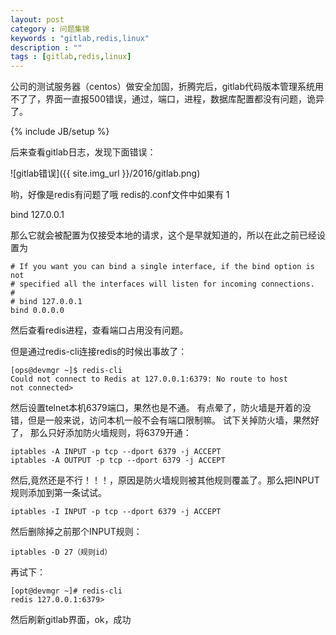 ```yaml
---
layout: post
category : 问题集锦 
keywords : "gitlab,redis,linux"
description : ""
tags : [gitlab,redis,linux]
---
```


公司的测试服务器（centos）做安全加固，折腾完后，gitlab代码版本管理系统用不了了，界面一直报500错误，通过，端口，进程，数据库配置都没有问题，诡异了。

<!--break-->

{% include JB/setup %}


后来查看gitlab日志，发现下面错误：

![gitlab错误]({{ site.img_url }}/2016/gitlab.png)

哟，好像是redis有问题了哦
redis的.conf文件中如果有
1
	
bind 127.0.0.1

那么它就会被配置为仅接受本地的请求，这个是早就知道的，所以在此之前已经设置为

    # If you want you can bind a single interface, if the bind option is not
    # specified all the interfaces will listen for incoming connections.
    #
    # bind 127.0.0.1
    bind 0.0.0.0

然后查看redis进程，查看端口占用没有问题。

但是通过redis-cli连接redis的时候出事故了：

    [ops@devmgr ~]$ redis-cli
    Could not connect to Redis at 127.0.0.1:6379: No route to host
    not connected> 
然后设置telnet本机6379端口，果然也是不通。
有点晕了，防火墙是开着的没错，但是一般来说，访问本机一般不会有端口限制嘛。
试下关掉防火墙，果然好了，
那么只好添加防火墙规则，将6379开通：

    iptables -A INPUT -p tcp --dport 6379 -j ACCEPT
    iptables -A OUTPUT -p tcp --dport 6379 -j ACCEPT
    
    
然后,竟然还是不行！！！，原因是防火墙规则被其他规则覆盖了。那么把INPUT规则添加到第一条试试。

    iptables -I INPUT -p tcp --dport 6379 -j ACCEPT
        
然后删除掉之前那个INPUT规则：

    iptables -D 27（规则id）

再试下：

    [opt@devmgr ~]# redis-cli 
    redis 127.0.0.1:6379> 

然后刷新gitlab界面，ok，成功 